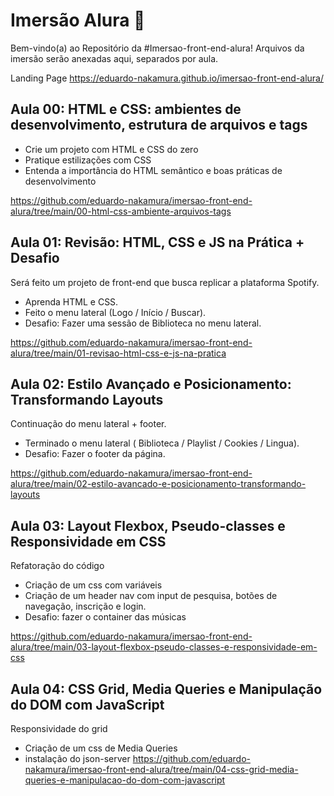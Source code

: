 # Imersão Alura 🥽

Bem-vindo(a) ao Repositório da #Imersao-front-end-alura! Arquivos da imersão serão anexadas aqui, separados por aula.

Landing Page 
https://eduardo-nakamura.github.io/imersao-front-end-alura/

## Aula 00: HTML e CSS: ambientes de desenvolvimento, estrutura de arquivos e tags
- Crie um projeto com HTML e CSS do zero
- Pratique estilizações com CSS
- Entenda a importância do HTML semântico e boas práticas de desenvolvimento

https://github.com/eduardo-nakamura/imersao-front-end-alura/tree/main/00-html-css-ambiente-arquivos-tags

## Aula 01: Revisão: HTML, CSS e JS na Prática + Desafio
Será feito um projeto de front-end que busca replicar a plataforma Spotify.
- Aprenda HTML e CSS.
- Feito o menu lateral (Logo / Início / Buscar).
- Desafio: Fazer uma sessão de Biblioteca no menu lateral.

https://github.com/eduardo-nakamura/imersao-front-end-alura/tree/main/01-revisao-html-css-e-js-na-pratica

## Aula 02: Estilo Avançado e Posicionamento: Transformando Layouts
Continuação do menu lateral + footer.
- Terminado o menu lateral ( Biblioteca / Playlist / Cookies / Lingua).
- Desafio: Fazer o footer da página.

https://github.com/eduardo-nakamura/imersao-front-end-alura/tree/main/02-estilo-avancado-e-posicionamento-transformando-layouts

## Aula 03: Layout Flexbox, Pseudo-classes e Responsividade em CSS
Refatoração do código
- Criação de um css com variáveis
- Criação de um header nav com input de pesquisa, botões de navegação, inscrição e login.
- Desafio: fazer o container das músicas

https://github.com/eduardo-nakamura/imersao-front-end-alura/tree/main/03-layout-flexbox-pseudo-classes-e-responsividade-em-css

## Aula 04: CSS Grid, Media Queries e Manipulação do DOM com JavaScript
Responsividade do grid
- Criação de um css de Media Queries
- instalação do json-server
https://github.com/eduardo-nakamura/imersao-front-end-alura/tree/main/04-css-grid-media-queries-e-manipulacao-do-dom-com-javascript